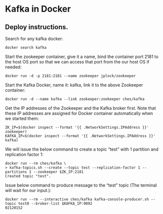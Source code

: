 # Kafka in Docker
## Deploy instructions.

Search for any kafka docker:
```
docker search kafka 
```

Start the zookeeper container, give it a name, bind the container port 2181 to the host OS port so that we can access that port from the our host OS if needed:
```
docker run -d -p 2181:2181 --name zookeeper jplock/zookeeper
```

Start the Kafka Docker, name it: kafka, link it to the above Zookeeper container:
```
docker run -d --name kafka --link zookeeper:zookeeper ches/kafka
```

Get the IP addresses of the Zookeeper and the Kafka broker first. Note that these IP addresses are assigned for Docker container automatically when we started them:

```
ZK_IP=$(docker inspect --format '{{ .NetworkSettings.IPAddress }}' zookeeper)
KAFKA_IP=$(docker inspect --format '{{ .NetworkSettings.IPAddress }}' kafka)
```

We will issue the below command to create a topic “test” with 1 partition and replication factor 1:

```
docker run --rm ches/kafka \
> kafka-topics.sh --create --topic test --replication-factor 1 --partitions 1 --zookeeper $ZK_IP:2181
Created topic "test".
```

Issue below command to produce message to the “test” topic (The terminal will wait for our input.):
```
docker run --rm --interactive ches/kafka kafka-console-producer.sh --topic test0 --broker-list $KAFKA_IP:9092
02120152
```


